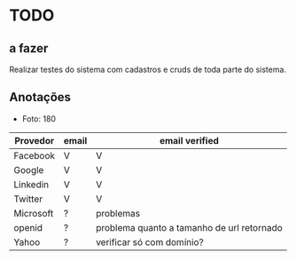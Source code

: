 # TODO

## a fazer

Realizar testes do sistema com cadastros e cruds de toda parte do sistema.


## Anotações

- Foto: 180

Provedor | email | email verified 
--- | --- |---  |
Facebook |   V	  |   V    
Google|V|V
Linkedin|V|V
Twitter|V|V
Microsoft |? |problemas
openid |?| problema quanto a tamanho de url retornado
Yahoo |? | verificar só com domínio?